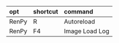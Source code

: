 | opt   | shortcut | command        |
| :-    | :-       | :-             |
| RenPy | R        | Autoreload     |
| RenPy | F4       | Image Load Log |